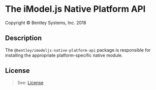 # The iModel.js Native Platform API

Copyright © Bentley Systems, Inc. 2018

## Description

The `@bentley/imodeljs-native-platform-api` package is responsible for installing the appropriate platform-specific native module.

## License

> See: [License](./LICENSE.md)
